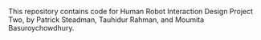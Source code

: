 This repository contains code for Human Robot Interaction Design Project Two, 
by Patrick Steadman, Tauhidur Rahman, and  Moumita Basuroychowdhury.
